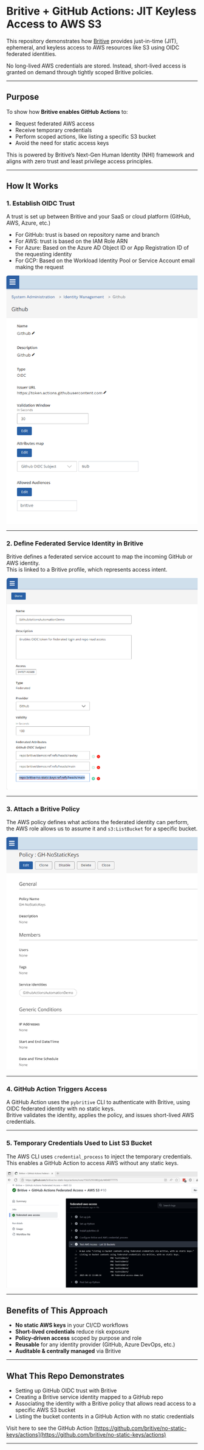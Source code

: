 #  Britive + GitHub Actions: JIT Keyless Access to AWS S3

This repository demonstrates how [Britive](https://www.britive.com) provides just-in-time (JIT), ephemeral, and keyless access to AWS resources like S3 using OIDC federated identities.

No long-lived AWS credentials are stored. Instead, short-lived access is granted on demand through tightly scoped Britive policies.

---

##  Purpose

To show how **Britive enables GitHub Actions** to:
- Request federated AWS access
- Receive temporary credentials
- Perform scoped actions, like listing a specific S3 bucket
- Avoid the need for static access keys

This is powered by Britive’s Next-Gen Human Identity (NHI) framework and aligns with zero trust and least privilege access principles.

---

##  How It Works

### 1. Establish OIDC Trust

A trust is set up between Britive and your SaaS or cloud platform (GitHub, AWS, Azure, etc.)

- For GitHub: trust is based on repository name and branch
- For AWS: trust is based on the IAM Role ARN
- For Azure: Based on the Azure AD Object ID or App Registration ID of the requesting identity
- For GCP: Based on the Workload Identity Pool or Service Account email making the request

![GitHub Trust via OIDC](./GitHub-Trust-Via-OIDC.png)

---

### 2. Define Federated Service Identity in Britive

Britive defines a federated service account to map the incoming GitHub or AWS identity.  
This is linked to a Britive profile, which represents access intent.

![Federated Service Identity in Britive](./Federated-Service-Identity-in-Britive.png)

---

### 3. Attach a Britive Policy

The AWS policy defines what actions the federated identity can perform, the AWS role allows us to assume it and `s3:ListBucket` for a specific bucket.

![Britive Policy Enabling AWS Access](./Britive-Policy-Enabling-AWS-Access.png)

---

### 4. GitHub Action Triggers Access

A GitHub Action uses the `pybritive` CLI to authenticate with Britive, using OIDC federated identity with no static keys.  
Britive validates the identity, applies the policy, and issues short-lived AWS credentials.

---

### 5. Temporary Credentials Used to List S3 Bucket

The AWS CLI uses `credential_process` to inject the temporary credentials.  
This enables a GitHub Action to access AWS without any static keys.

![AWS S3 Listing Buckets - No Keys](./AWS-S3-Listing-Buckets-No-Keys.png)

---

##  Benefits of This Approach

-  **No static AWS keys** in your CI/CD workflows
-  **Short-lived credentials** reduce risk exposure
-  **Policy-driven access** scoped by purpose and role
-  **Reusable** for any identity provider (GitHub, Azure DevOps, etc.)
-  **Auditable & centrally managed** via Britive

---

##  What This Repo Demonstrates

- Setting up GitHub OIDC trust with Britive
- Creating a Britive service identity mapped to a GitHub repo
- Associating the identity with a Britive policy that allows read access to a specific AWS S3 bucket
- Listing the bucket contents in a GitHub Action with no static credentials

Visit here to see the GitHub Action
[https://github.com/britive/no-static-keys/actions](https://github.com/britive/no-static-keys/actions)

---
